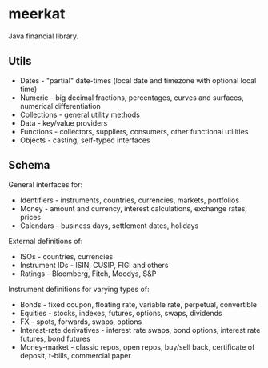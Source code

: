 # meerkat
Java financial library.

## Utils

* Dates - "partial" date-times (local date and timezone with optional local time)
* Numeric - big decimal fractions, percentages, curves and surfaces, numerical differentiation
* Collections - general utility methods
* Data - key/value providers
* Functions - collectors, suppliers, consumers, other functional utilities
* Objects - casting, self-typed interfaces

## Schema

General interfaces for:
* Identifiers - instruments, countries, currencies, markets, portfolios
* Money - amount and currency, interest calculations, exchange rates, prices
* Calendars - business days, settlement dates, holidays

External definitions of:
* ISOs - countries, currencies
* Instrument IDs - ISIN, CUSIP, FIGI and others
* Ratings - Bloomberg, Fitch, Moodys, S&P

Instrument definitions for varying types of:
* Bonds - fixed coupon, floating rate, variable rate, perpetual, convertible
* Equities - stocks, indexes, futures, options, swaps, dividends 
* FX - spots, forwards, swaps, options
* Interest-rate derivatives - interest rate swaps, bond options, interest rate futures, bond futures
* Money-market - classic repos, open repos, buy/sell back, certificate of deposit, t-bills, commercial paper
